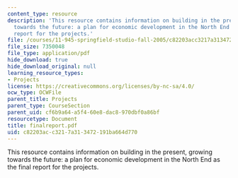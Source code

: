 ```yaml
---
content_type: resource
description: 'This resource contains information on building in the present, growing
  towards the future: a plan for economic development in the North End as the final
  report for the projects.'
file: /courses/11-945-springfield-studio-fall-2005/c82203acc3217a313472191ba664d770_finalreport.pdf
file_size: 7350048
file_type: application/pdf
hide_download: true
hide_download_original: null
learning_resource_types:
- Projects
license: https://creativecommons.org/licenses/by-nc-sa/4.0/
ocw_type: OCWFile
parent_title: Projects
parent_type: CourseSection
parent_uid: cf6b9a64-a5f4-60e8-dac8-970dbf0a86bf
resourcetype: Document
title: finalreport.pdf
uid: c82203ac-c321-7a31-3472-191ba664d770
---
```

This resource contains information on building in the present, growing towards the future: a plan for economic development in the North End as the final report for the projects.